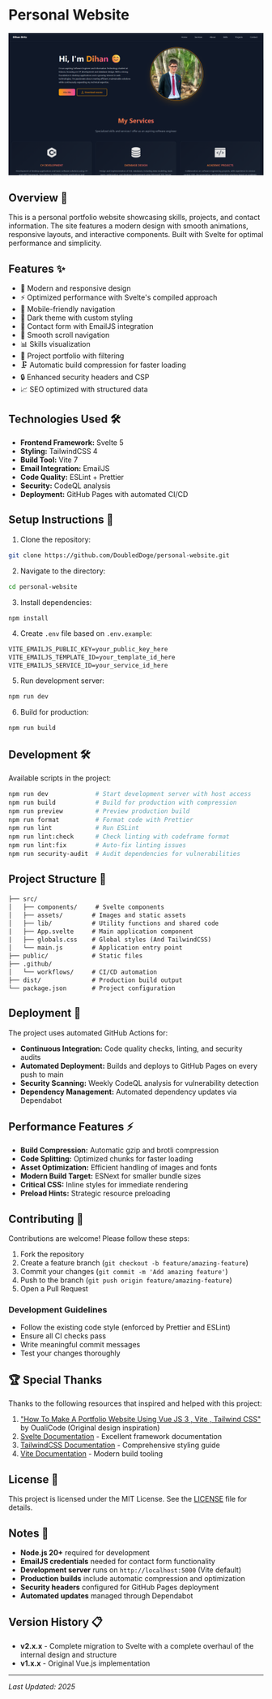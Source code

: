 # Personal Website

![Personal Website Screenshot](/public/Preview-Image.png 'Preview Screenshot')

## Overview 📖

This is a personal portfolio website showcasing skills, projects, and contact information. The site features a modern design with smooth animations, responsive layouts, and interactive components. Built with Svelte for optimal performance and simplicity.

## Features ✨

- 🎨 Modern and responsive design
- ⚡ Optimized performance with Svelte's compiled approach
- 📱 Mobile-friendly navigation
- 🌙 Dark theme with custom styling
- 📧 Contact form with EmailJS integration
- 🎯 Smooth scroll navigation
- 📊 Skills visualization
- 💼 Project portfolio with filtering
- 🗜️ Automatic build compression for faster loading
- 🔒 Enhanced security headers and CSP
- 📈 SEO optimized with structured data

## Technologies Used 🛠️

- **Frontend Framework:** Svelte 5
- **Styling:** TailwindCSS 4
- **Build Tool:** Vite 7
- **Email Integration:** EmailJS
- **Code Quality:** ESLint + Prettier
- **Security:** CodeQL analysis
- **Deployment:** GitHub Pages with automated CI/CD

## Setup Instructions 🚀

1. Clone the repository:

```bash
git clone https://github.com/DoubledDoge/personal-website.git
```

2. Navigate to the directory:

```bash
cd personal-website
```

3. Install dependencies:

```bash
npm install
```

4. Create `.env` file based on `.env.example`:

```env
VITE_EMAILJS_PUBLIC_KEY=your_public_key_here
VITE_EMAILJS_TEMPLATE_ID=your_template_id_here
VITE_EMAILJS_SERVICE_ID=your_service_id_here
```

5. Run development server:

```bash
npm run dev
```

6. Build for production:

```bash
npm run build
```

## Development 🛠️

Available scripts in the project:

```bash
npm run dev             # Start development server with host access
npm run build           # Build for production with compression
npm run preview         # Preview production build
npm run format          # Format code with Prettier
npm run lint            # Run ESLint
npm run lint:check      # Check linting with codeframe format
npm run lint:fix        # Auto-fix linting issues
npm run security-audit  # Audit dependencies for vulnerabilities
```

## Project Structure 📁

```
├── src/
│   ├── components/     # Svelte components
│   ├── assets/        # Images and static assets
│   ├── lib/           # Utility functions and shared code
|   ├── App.svelte     # Main application component
|   ├── globals.css    # Global styles (And TailwindCSS)
│   └── main.js        # Application entry point
├── public/            # Static files
├── .github/
│   └── workflows/     # CI/CD automation
├── dist/              # Production build output
└── package.json       # Project configuration
```

## Deployment 🚀

The project uses automated GitHub Actions for:

- **Continuous Integration:** Code quality checks, linting, and security audits
- **Automated Deployment:** Builds and deploys to GitHub Pages on every push to main
- **Security Scanning:** Weekly CodeQL analysis for vulnerability detection
- **Dependency Management:** Automated dependency updates via Dependabot

## Performance Features ⚡

- **Build Compression:** Automatic gzip and brotli compression
- **Code Splitting:** Optimized chunks for faster loading
- **Asset Optimization:** Efficient handling of images and fonts
- **Modern Build Target:** ESNext for smaller bundle sizes
- **Critical CSS:** Inline styles for immediate rendering
- **Preload Hints:** Strategic resource preloading

## Contributing 🤝

Contributions are welcome! Please follow these steps:

1. Fork the repository
2. Create a feature branch (`git checkout -b feature/amazing-feature`)
3. Commit your changes (`git commit -m 'Add amazing feature'`)
4. Push to the branch (`git push origin feature/amazing-feature`)
5. Open a Pull Request

### Development Guidelines

- Follow the existing code style (enforced by Prettier and ESLint)
- Ensure all CI checks pass
- Write meaningful commit messages
- Test your changes thoroughly

## 🏆 Special Thanks

Thanks to the following resources that inspired and helped with this project:

1. ["How To Make A Portfolio Website Using Vue JS 3 , Vite , Tailwind CSS"](https://youtu.be/U10h8rrPe6g?si=FprBplIGIb9CdQrr) by OualiCode (Original design inspiration)
2. [Svelte Documentation](https://svelte.dev/) - Excellent framework documentation
3. [TailwindCSS Documentation](https://tailwindcss.com/) - Comprehensive styling guide
4. [Vite Documentation](https://vitejs.dev/) - Modern build tooling

## License 📜

This project is licensed under the MIT License. See the [LICENSE](LICENSE) file for details.

## Notes 📌

- **Node.js 20+** required for development
- **EmailJS credentials** needed for contact form functionality
- **Development server** runs on `http://localhost:5000` (Vite default)
- **Production builds** include automatic compression and optimization
- **Security headers** configured for GitHub Pages deployment
- **Automated updates** managed through Dependabot

## Version History 📋

- **v2.x.x** - Complete migration to Svelte with a complete overhaul of the internal design and structure
- **v1.x.x** - Original Vue.js implementation

---

_Last Updated: 2025_
